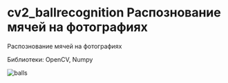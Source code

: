 # cv2_ballrecognition Распознование мячей на фотографиях

<p>Распознование мячей на фотографиях</p>
<p>Библиотеки: OpenCV, Numpy</p>

![balls](https://user-images.githubusercontent.com/124586787/218071593-507b39fb-9fbd-46f5-b291-89d1e9ac54d6.JPG)
